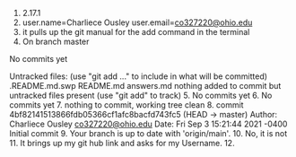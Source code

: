 1. 2.17.1
2. user.name=Charliece Ousley
user.email=co327220@ohio.edu
3. it pulls up the git manual for the add command in the terminal
4. On branch master

No commits yet

Untracked files:
(use "git add <file>..." to include in what will be committed)
.README.md.swp
README.md
answers.md
nothing added to commit but untracked files present (use "git add" to track)
5. No commits yet
6. No commits yet
7. nothing to commit, working tree clean
8. commit 4bf82141513866fdb05366cf1afc8bacfd743fc5 (HEAD -> master)
Author: Charliece Ousley <co327220@ohio.edu>
Date:   Fri Sep 3 15:21:44 2021 -0400
Initial commit
9. Your branch is up to date with 'origin/main'.
10. No, it is not
11. It brings up my git hub link and asks for my Username.
12. 
